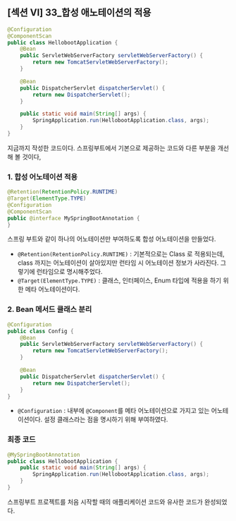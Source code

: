## [섹션 VI] 33_합성 애노테이션의 적용

```java
@Configuration
@ComponentScan
public class HellobootApplication {
    @Bean
    public ServletWebServerFactory servletWebServerFactory() {
        return new TomcatServletWebServerFactory();
    }

    @Bean
    public DispatcherServlet dispatcherServlet() {
        return new DispatcherServlet();
    }

    public static void main(String[] args) {
        SpringApplication.run(HellobootApplication.class, args);
    }
}
```
지금까지 작성한 코드이다. 스프링부트에서 기본으로 제공하는 코드와 다른 부분을 개선해 볼 것이다,

### 1. 합성 어노테이션 적용
```java
@Retention(RetentionPolicy.RUNTIME)
@Target(ElementType.TYPE)
@Configuration
@ComponentScan
public @interface MySpringBootAnnotation {
}
```
스프링 부트와 같이 하나의 어노테이션만 부여하도록 합성 어노테이션을 만들었다.
- `@Retention(RetentionPolicy.RUNTIME)` : 기본적으로는 Class 로 적용되는데, class 까지는 어노테이션이 살아있지만 런타임 시 어노테이션 정보가 사라진다. 그렇기에 런타임으로 명시해주었다.
- `@Target(ElementType.TYPE)` : 클래스, 인터페이스, Enum 타입에 적용을 하기 위한 메타 어노테이션이다.


### 2. Bean 메서드 클래스 분리
```java
@Configuration
public class Config {
    @Bean
    public ServletWebServerFactory servletWebServerFactory() {
        return new TomcatServletWebServerFactory();
    }

    @Bean
    public DispatcherServlet dispatcherServlet() {
        return new DispatcherServlet();
    }
}
```
- `@Configuration` : 내부에 `@Component`를 메타 어노테이션으로 가지고 있는 어노테이션이다. 설정 클래스라는 점을 명시하기 위해 부여하였다.

### 최종 코드
```java
@MySpringBootAnnotation
public class HellobootApplication {
    public static void main(String[] args) {
        SpringApplication.run(HellobootApplication.class, args);
    }
}
```

스프링부트 프로젝트를 처음 시작할 때의 애플리케이션 코드와 유사한 코드가 완성되었다.